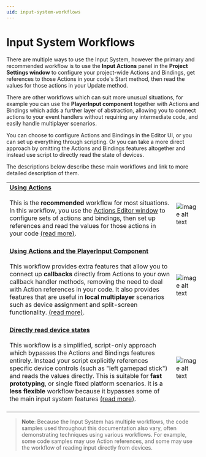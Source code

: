 ```yaml
---
uid: input-system-workflows
---
```


# Input System Workflows

There are multiple ways to use the Input System, however the primary and recommended workflow is to use the **Input Actions** panel in the **Project Settings window** to configure your project-wide Actions and Bindings, get references to those Actions in your code's Start method, then read the values for those actions in your Update method.

There are other workflows which can suit more unusual situations, for example you can use the **PlayerInput component** together with Actions and Bindings which adds a further layer of abstraction, allowing you to connect actions to your event handlers without requiring any intermediate code, and easily handle multiplayer scenarios.

You can choose to configure Actions and Bindings in the Editor UI, or you can set up everything through scripting. Or you can take a more direct approach by omitting the Actions and Bindings features altogether and instead use script to directly read the state of devices.

The descriptions below describe these main workflows and link to more detailed description of them.


|   |   |
|---|---|
|[**Using Actions**](Workflow-Actions.md)<br/><br/>This is the **recommended** workflow for most situations. In this workflow, you use the [Actions Editor window](./ActionsEditor.md) to configure sets of actions and bindings, then set up references and read the values for those actions in your code [(read more)](Workflow-Actions.md).<br/><br/>|![image alt text](Images/Workflow-Actions.png)|
|[**Using Actions and the PlayerInput Component**](Workflow-PlayerInput.html)<br/><br/>This workflow provides extra features that allow you to connect up **callbacks** directly from Actions to your own callback handler methods, removing the need to deal with Action references in your code. It also provides features that are useful in **local multiplayer** scenarios such as device assignment and split-screen functionality.  [(read more)](Workflow-PlayerInput.html).<br/><br/>|![image alt text](Images/Workflow-PlayerInput.png)|
|[**Directly read device states**](Workflow-Direct.html)<br/><br/>This workflow is a simplified, script-only approach which bypasses the Actions and Bindings features entirely. Instead your script explicitly references specific device controls (such as "left gamepad stick") and reads the values directly. This is suitable for **fast prototyping**, or single fixed platform scenarios. It is a **less flexible** workflow because it bypasses some of the main input system features [(read more)](Workflow-Direct.html). <br/><br/>|![image alt text](Images/Workflow-Direct.png)|



> **Note**: Because the Input System has multiple workflows, the code samples used throughout this documentation also vary, often demonstrating techniques using various workflows. For example, some code samples may use Action references, and some may use the workflow of reading input directly from devices.
